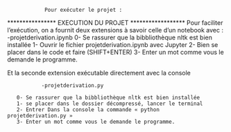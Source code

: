                 Pour exécuter le projet :
	
**************** EXECUTION DU PROJET ******************
Pour faciliter l’exécution, on a fournit deux extensions à savoir celle d’un notebook avec :
                -projetderivation.ipynb
   0- Se rassurer que la bibbliothèque nltk est bien installée
   1- Ouvrir le fichier projetderivation.ipynb avec Jupyter
   2- Bien se placer dans le code et faire (SHIFT+ENTER)
   3- Enter un mot comme vous le demande le programme.

Et la seconde extension exécutable directement avec la console 

               -projetderivation.py

       0- Se rassurer que la bibbliothèque nltk est bien installée
       1- se placer dans le dossier décompressé, lancer le terminal
       2- Entrer Dans la console la commande « python projetderivation.py »
       3- Enter un mot comme vous le demande le programme.

